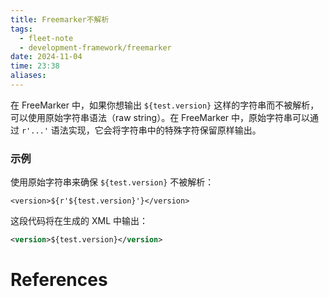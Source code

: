 ```yaml
---
title: Freemarker不解析
tags:
  - fleet-note
  - development-framework/freemarker
date: 2024-11-04
time: 23:38
aliases:
---
```

在 FreeMarker 中，如果你想输出 `${test.version}` 这样的字符串而不被解析，可以使用原始字符串语法（raw string）。在 FreeMarker 中，原始字符串可以通过 `r'...'` 语法实现，它会将字符串中的特殊字符保留原样输出。

### 示例

使用原始字符串来确保 `${test.version}` 不被解析：

```ftl
<version>${r'${test.version}'}</version>
```

这段代码将在生成的 XML 中输出：

```xml
<version>${test.version}</version>
```


# References